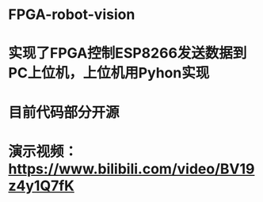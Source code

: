 # FPGA-robot-vision
# 实现了FPGA控制ESP8266发送数据到PC上位机，上位机用Pyhon实现
# 目前代码部分开源
# 演示视频：https://www.bilibili.com/video/BV19z4y1Q7fK
